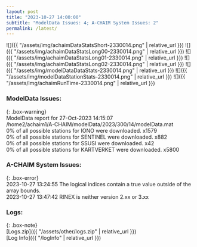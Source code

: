 ```yaml
---
layout: post
title: "2023-10-27 14:00:00"
subtitle: "ModelData Issues: 4; A-CHAIM System Issues: 2"
permalink: /latest/
---
```


![]({{ "/assets/img/achaimDataStatsShort-2330014.png" | relative_url }})
![]({{ "/assets/img/achaimDataStatsLong00-2330014.png" | relative_url }})
![]({{ "/assets/img/achaimDataStatsLong01-2330014.png" | relative_url }})
![]({{ "/assets/img/achaimDataStatsLong02-2330014.png" | relative_url }})
![]({{ "/assets/img/modelDataDataStats-2330014.png" | relative_url }})
![]({{ "/assets/img/modelDataStationStats-2330014.png" | relative_url }})
![]({{ "/assets/img/achaimRunTime-2330014.png" | relative_url }})


### ModelData Issues:  
  
{: .box-warning}  
 ModelData report for 27-Oct-2023 14:15:07   
 /home2/achaim1/A-CHAIM/modelData/2023/300/14/modelData.mat   
 0% of all possible stations for IONO were downloaded. x1579   
 0% of all possible stations for SENTINEL were downloaded. x882   
 0% of all possible stations for SSUSI were downloaded. x42   
 0% of all possible stations for KARTVERKET were downloaded. x5800   
  
### A-CHAIM System Issues:  
  
{: .box-error}  
2023-10-27 13:24:55 The logical indices contain a true value outside of the array bounds.  
2023-10-27 13:47:42 RINEX is neither version 2.xx or 3.xx  

### Logs:  
  
{: .box-note}  
[Logs.zip]({{ "/assets/other/logs.zip" | relative_url }})  
[Log Info]({{ "/logInfo" | relative_url }})  

